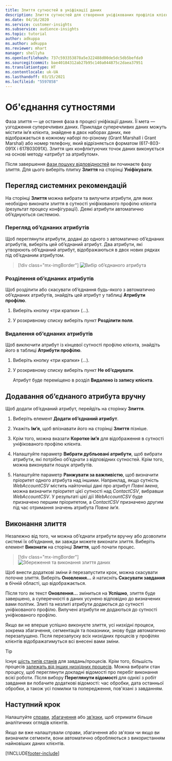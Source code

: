 ```yaml
---
title: Злиття сутностей в уніфікації даних
description: Злиття сутностей для створення уніфікованих профілів клієнтів.
ms.date: 04/16/2020
ms.service: customer-insights
ms.subservice: audience-insights
ms.topic: tutorial
author: adkuppa
ms.author: adkuppa
ms.reviewer: mhart
manager: shellyha
ms.openlocfilehash: 737c593353878a5e322488d00de5dc5db5befda9
ms.sourcegitcommit: bae40184312ab27b95c140a044875c2daea37951
ms.translationtype: HT
ms.contentlocale: uk-UA
ms.lasthandoff: 03/15/2021
ms.locfileid: "5597858"
---
```

# <a name="merge-entities"></a>Об'єднання сутностями

Фаза злиття — це остання фаза в процесі уніфікації даних. Її мета — узгодження суперечливих даних. Приклади суперечливих даних можуть містити ім’я клієнта, знайдене в двох наборах даних, яке відображається в кожному наборі по-різному (Grant Marshall і Grant Marshal) або номер телефону, який відрізняється форматом (617-803-091X і 617803091X). Злиття цих конфліктуючих точок даних виконується на основі методу «атрибут за атрибутом».

Після завершення [фази пошуку відповідностей](match-entities.md) ви починаєте фазу злиття. Для цього виберіть плитку **Злиття** на сторінці **Уніфікувати**.

## <a name="review-system-recommendations"></a>Перегляд системних рекомендацій

На сторінці **Злиття** можна вибрати та вилучити атрибути, для яких необхідно виконати злиття в сутності уніфікованого профілю клієнта (результат процесу конфігурації). Деякі атрибути автоматично об’єднуються системою.

### <a name="view-merged-attributes"></a>Перегляд об’єднаних атрибутів

Щоб переглянути атрибути, додані до одного з автоматично об’єднаних атрибутів, виберіть цей об’єднаний атрибут. Два атрибути, які утворюють об’єднаний атрибут, відображаються в двох нових рядках під об’єднаним атрибутом.

> [!div class="mx-imgBorder"]
> ![Вибір об’єднаного атрибута](media/configure-data-merge-profile-attributes.png "Вибір об’єднаного атрибута")

### <a name="separate-merged-attributes"></a>Розділення об’єднаних атрибутів

Щоб розділити або скасувати об’єднання будь-якого з автоматично об’єднаних атрибутів, знайдіть цей атрибут у таблиці **Атрибути профілю**.

1. Виберіть кнопку «три крапки» (...).
  
2. У розкривному списку виберіть пункт **Розділити поля**.

### <a name="remove-merged-attributes"></a>Видалення об’єднаних атрибутів

Щоб виключити атрибут із кінцевої сутності профілю клієнта, знайдіть його в таблиці **Атрибути профілю**.

1. Виберіть кнопку «три крапки» (...).
  
2. У розкривному списку виберіть пункт **Не об’єднувати**.

   Атрибут буде переміщено в розділ **Видалено із запису клієнта**.

## <a name="manually-add-a-merged-attribute"></a>Додавання об’єднаного атрибута вручну

Щоб додати об’єднаний атрибут, перейдіть на сторінку **Злиття**.

1. Виберіть елемент **Додати об’єднаний атрибут**.

2. Укажіть **Ім’я**, щоб впізнавати його на сторінці **Злиття** пізніше.

3. Крім того, можна вказати **Коротке ім’я** для відображення в сутності уніфікованого профілю клієнта.

4. Налаштуйте параметр **Вибрати дубльовані атрибути**, щоб вибрати атрибути, які потрібно об’єднати з відповідних сутностей. Крім того, можна виконувати пошук атрибутів.

5. Налаштуйте параметр **Ранжувати за важливістю**, щоб визначити пріоритет одного атрибута над іншими. Наприклад, якщо сутність *WebAccountCSV* містить найточніші дані про атрибут *Повні імена*, можна визначити пріоритет цієї сутності над *ContactCSV*, вибравши *WebAccountCSV*. У результаті цієї дії *WebAccountCSV* буде призначено першим пріоритетом, а *ContactCSV* призначено другим під час отримання значень атрибута *Повне ім’я*.

## <a name="run-your-merge"></a>Виконання злиття

Незалежно від того, чи можна об’єднати атрибути вручну або дозволити системі їх об’єднання, ви завжди можете виконати злиття. Виберіть елемент **Виконати** на сторінці **Злиття**, щоб почати процес.

> [!div class="mx-imgBorder"]
> ![Збереження та виконання злиття даних](media/configure-data-merge-save-run.png "Збереження та виконання злиття даних")

Щоб внести додаткові зміни й перезапустити крок, можна скасувати поточне злиття. Виберіть **Оновлення...** й натисніть **Скасувати завдання** в бічній області, що відображається.

Після того як текст **Оновлення...** зміниться на **Успішно**, злиття буде завершено, а суперечності в даних усунено відповідно до визначених вами політик. Злиті та незлиті атрибути додаються до сутності уніфікованого профілю. Вилучені атрибути не додаються до сутності уніфікованого профілю.

Якщо ви не вперше успішно виконуєте злиття, усі низхідні процеси, зокрема збагачення, сегментація та показники, знову буде автоматично перезапущено. Після перезапуску всіх низхідних процесів у профілях клієнтів відображатимуться всі внесені вами зміни.

> [!TIP]
> Існує [шість типів станів](system.md#status-types) для завдань/процесів. Крім того, більшість процесів [залежать від інших низхідних процесів](system.md#refresh-policies). Можна вибрати стан процесу, щоб переглянути докладні відомості про перебіг виконання всієї роботи. Після вибору **Переглянути відомості** для однієї з робіт завдання ви побачите додаткові відомості: час обробки, дата останньої обробки, а також усі помилки та попередження, пов'язані з завданням.

## <a name="next-step"></a>Наступний крок

Налаштуйте [справи](activities.md), [збагачення](enrichment-microsoft-graph.md) або [зв’язки](relationships.md), щоб отримати більше аналітичних оглядів клієнтів.

Якщо ви вже налаштували справи, збагачення або зв'язки чи якщо ви визначили сегменти, вони автоматично обробляються з використанням найновіших даних клієнтів.




[!INCLUDE[footer-include](../includes/footer-banner.md)]